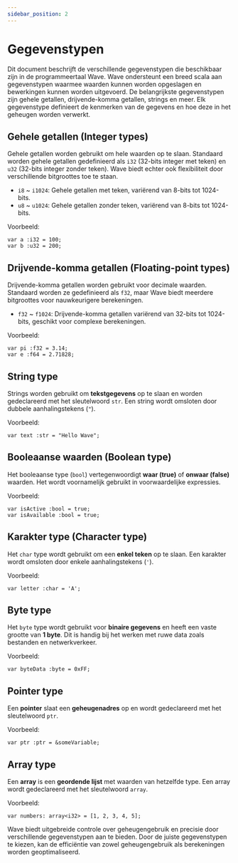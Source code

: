 ```yaml
---
sidebar_position: 2
---
```


# Gegevenstypen

Dit document beschrijft de verschillende gegevenstypen die beschikbaar zijn in de programmeertaal Wave.
Wave ondersteunt een breed scala aan gegevenstypen waarmee waarden kunnen worden opgeslagen en bewerkingen kunnen worden uitgevoerd.
De belangrijkste gegevenstypen zijn gehele getallen, drijvende-komma getallen, strings en meer.
Elk gegevenstype definieert de kenmerken van de gegevens en hoe deze in het geheugen worden verwerkt.

## Gehele getallen (Integer types)
Gehele getallen worden gebruikt om hele waarden op te slaan.
Standaard worden gehele getallen gedefinieerd als `i32` (32-bits integer met teken) en `u32` (32-bits integer zonder teken).
Wave biedt echter ook flexibiliteit door verschillende bitgroottes toe te staan.

* `i8` ~ `i1024`: Gehele getallen met teken, variërend van 8-bits tot 1024-bits.
* `u8` ~ `u1024`: Gehele getallen zonder teken, variërend van 8-bits tot 1024-bits.

Voorbeeld:
```wave
var a :i32 = 100;
var b :u32 = 200;
```

## Drijvende-komma getallen (Floating-point types)
Drijvende-komma getallen worden gebruikt voor decimale waarden.
Standaard worden ze gedefinieerd als `f32`, maar Wave biedt meerdere bitgroottes voor nauwkeurigere berekeningen.

* `f32` ~ `f1024`: Drijvende-komma getallen variërend van 32-bits tot 1024-bits, geschikt voor complexe berekeningen.

Voorbeeld:
```wave
var pi :f32 = 3.14;
var e :f64 = 2.71828;
```

## String type
Strings worden gebruikt om **tekstgegevens** op te slaan en worden gedeclareerd met het sleutelwoord `str`.
Een string wordt omsloten door dubbele aanhalingstekens (`"`).

Voorbeeld:
```wave
var text :str = "Hello Wave";
```

## Booleaanse waarden (Boolean type)
Het booleaanse type (`bool`) vertegenwoordigt **waar (true)** of **onwaar (false)** waarden.
Het wordt voornamelijk gebruikt in voorwaardelijke expressies.

Voorbeeld:
```wave
var isActive :bool = true;
var isAvailable :bool = true;
```

## Karakter type (Character type)
Het `char` type wordt gebruikt om een **enkel teken** op te slaan.
Een karakter wordt omsloten door enkele aanhalingstekens (`'`).

Voorbeeld:
```wave
var letter :char = 'A';
```

## Byte type
Het `byte` type wordt gebruikt voor **binaire gegevens** en heeft een vaste grootte van **1 byte**.
Dit is handig bij het werken met ruwe data zoals bestanden en netwerkverkeer.

Voorbeeld:
```wave
var byteData :byte = 0xFF;
```

## Pointer type
Een **pointer** slaat een **geheugenadres** op en wordt gedeclareerd met het sleutelwoord `ptr`.

Voorbeeld:
```wave
var ptr :ptr = &someVariable;
```

## Array type
Een **array** is een **geordende lijst** met waarden van hetzelfde type.
Een array wordt gedeclareerd met het sleutelwoord `array`.

Voorbeeld:
```wave
var numbers: array<i32> = [1, 2, 3, 4, 5];
```

Wave biedt uitgebreide controle over geheugengebruik en precisie door verschillende gegevenstypen aan te bieden.
Door de juiste gegevenstypen te kiezen, kan de efficiëntie van zowel geheugengebruik als berekeningen worden geoptimaliseerd.